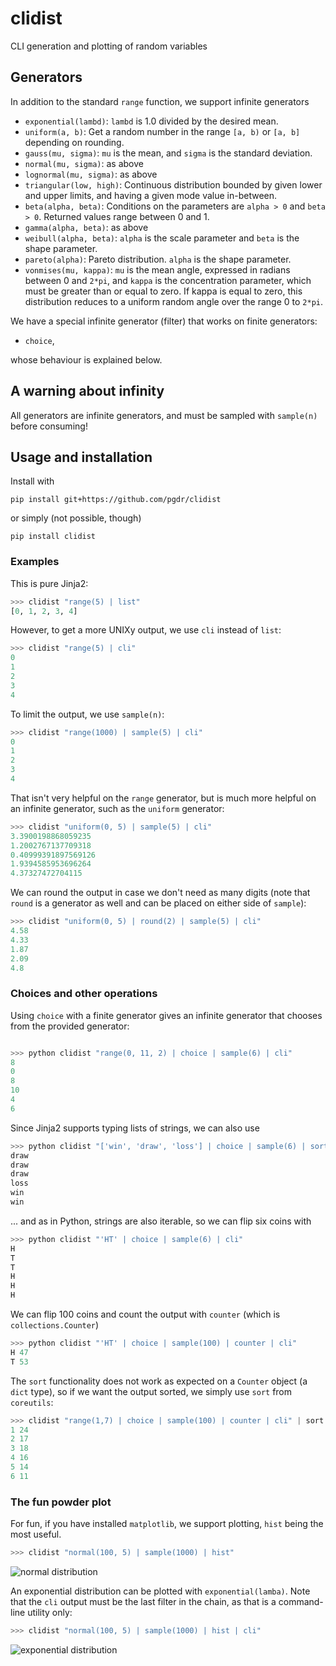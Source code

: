 # clidist
CLI generation and plotting of random variables

##  Generators

In addition to the standard `range` function, we support infinite generators

* `exponential(lambd)`: `lambd` is 1.0 divided by the desired mean.
* `uniform(a, b)`: Get a random number in the range `[a, b)` or `[a, b]`
  depending on rounding.
* `gauss(mu, sigma)`: `mu` is the mean, and `sigma` is the standard deviation.
* `normal(mu, sigma)`: as above
* `lognormal(mu, sigma)`: as above
* `triangular(low, high)`: Continuous distribution bounded by given lower and
  upper limits, and having a given mode value in-between.
* `beta(alpha, beta)`: Conditions on the parameters are `alpha > 0` and `beta >
  0`.  Returned values range between 0 and 1.
* `gamma(alpha, beta)`: as above
* `weibull(alpha, beta)`: `alpha` is the scale parameter and `beta` is the shape
  parameter.
* `pareto(alpha)`: Pareto distribution.  `alpha` is the shape parameter.
* `vonmises(mu, kappa)`: `mu` is the mean angle, expressed in radians between 0
  and `2*pi`, and `kappa` is the concentration parameter, which must be greater
  than or equal to zero.  If kappa is equal to zero, this distribution reduces
  to a uniform random angle over the range 0 to `2*pi`.


We have a special infinite generator (filter) that works on finite generators:

* `choice`,

whose behaviour is explained below.

## A warning about infinity

All generators are infinite generators, and must be sampled with `sample(n)`
before consuming!

## Usage and installation

Install with
```
pip install git+https://github.com/pgdr/clidist
```
or simply (not possible, though)
```
pip install clidist
```


### Examples

This is pure Jinja2:
```python
>>> clidist "range(5) | list"
[0, 1, 2, 3, 4]
```

However, to get a more UNIXy output, we use `cli` instead of `list`:

```python
>>> clidist "range(5) | cli"
0
1
2
3
4
```

To limit the output, we use `sample(n)`:


```python
>>> clidist "range(1000) | sample(5) | cli"
0
1
2
3
4
```

That isn't very helpful on the `range` generator, but is much more helpful on an
infinite generator, such as the `uniform` generator:

```python
>>> clidist "uniform(0, 5) | sample(5) | cli"
3.3900198868059235
1.2002767137709318
0.40999391897569126
1.9394585953696264
4.37327472704115
```

We can round the output in case we don't need as many digits (note that `round`
is a generator as well and can be placed on either side of `sample`):
```python
>>> clidist "uniform(0, 5) | round(2) | sample(5) | cli"
4.58
4.33
1.87
2.09
4.8
```


### Choices and other operations

Using `choice` with a finite generator gives an infinite generator that chooses
from the provided generator:

```python

>>> python clidist "range(0, 11, 2) | choice | sample(6) | cli"
8
0
8
10
4
6
```

Since Jinja2 supports typing lists of strings, we can also use

```python
>>> python clidist "['win', 'draw', 'loss'] | choice | sample(6) | sort | cli"
draw
draw
draw
loss
win
win
```

... and as in Python, strings are also iterable, so we can flip six coins with
```python
>>> python clidist "'HT' | choice | sample(6) | cli"
H
T
T
H
H
H
```

We can flip 100 coins and count the output with `counter` (which is
`collections.Counter`)
```python
>>> python clidist "'HT' | choice | sample(100) | counter | cli"
H 47
T 53
```

The `sort` functionality does not work as expected on a `Counter` object (a
`dict` type), so if we want the output sorted, we simply use `sort` from
`coreutils`:

```python
>>> clidist "range(1,7) | choice | sample(100) | counter | cli" | sort -n
1 24
2 17
3 18
4 16
5 14
6 11
```

### The fun powder plot

For fun, if you have installed `matplotlib`, we support plotting, `hist` being
the most useful.

```python
>>> clidist "normal(100, 5) | sample(1000) | hist"
```

![normal distribution](https://raw.githubusercontent.com/pgdr/clidist/master/assets/hist_normal.png)

An exponential distribution can be plotted with `exponential(lamba)`.  Note that
the `cli` output must be the last filter in the chain, as that is a command-line
utility only:

```python
>>> clidist "normal(100, 5) | sample(1000) | hist | cli"
```

![exponential distribution](https://raw.githubusercontent.com/pgdr/clidist/master/assets/hist_exponential.png)
